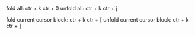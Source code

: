 fold all: ctr + k ctr + 0
unfold all: ctr + k ctr + j

fold current cursor block: ctr + k ctr + [
unfold current cursor block: ctr + k ctr + ]